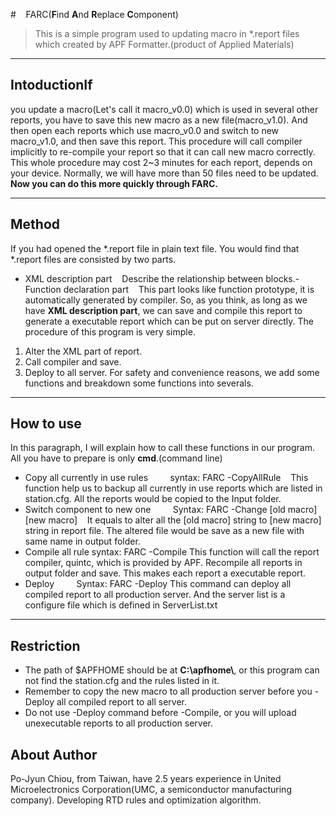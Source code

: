 
#    FARC(**F**ind **A**nd **R**eplace **C**omponent)   
>This is a simple program used to updating macro in *.report files which created by APF Formatter.(product of Applied Materials)    
- - -

## IntoductionIf     
you update a macro(Let's call it macro_v0.0) which is used in several other reports, you have to save this new macro as a new file(macro_v1.0). And then open each reports which use macro_v0.0 and switch to new macro_v1.0, and then save this report. This procedure will call compiler implicitly to re-compile your report so that it can call new macro correctly. This whole procedure may cost 2~3 minutes for each report, depends on your device. Normally, we will have more than 50 files need to be updated. **Now you can do this more quickly through FARC.**
- - -

## Method
If you had opened the *.report file in plain text file. You would find that *.report files are consisted by two parts.
- XML description part    Describe the relationship between blocks.- Function declaration part    This part looks like function prototype, it is automatically generated by compiler.
So, as you think, as long as we have **XML description part**, we can save and compile this report to generate a executable report which can be put on server directly. The procedure of this program is very simple.
1. Alter the XML part of report.
2. Call compiler and save.
3. Deploy to all server.
For safety and convenience reasons, we add some functions and breakdown some functions into severals.
- - -

## How to use
In this paragraph, I will explain how to call these functions in our program. All you have to prepare is only **cmd**.(command line)
- Copy all currently in use rules
        syntax: FARC -CopyAllRule    
    This function help us to backup all currently in use reports which are listed in station.cfg. All the reports would be copied to the Input folder.
- Switch component to new one
        Syntax: FARC -Change [old macro] [new macro]    
    It equals to alter all the [old macro] string to [new macro] string in report file. The altered file would be save as a new file with same name in output folder.
- Compile all rule
        syntax: FARC -Compile
    This function will call the report compiler, quintc, which is provided by APF. Recompile all reports in output folder and save. This makes each report a executable report.
- Deploy
        Syntax: FARC -Deploy
    This command can deploy all compiled report to all production server. And the server list is a configure file which is defined in ServerList.txt
- - -

## Restriction
- The path of $APFHOME should be at **C:\apfhome\\**, or this program can not find the station.cfg and the rules listed in it.
- Remember to copy the new macro to all production server before you -Deploy all compiled report to all server.
- Do not use -Deploy command before -Compile, or you will upload unexecutable reports to all production server.
## About Author
Po-Jyun Chiou, from Taiwan, have 2.5 years experience in United Microelectronics Corporation(UMC, a semiconductor manufacturing company). Developing RTD rules and optimization algorithm.
